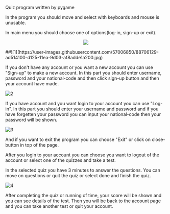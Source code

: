 Quiz program written by pygame

In the program you should move and select with keyboards and mouse is unusable.

In main menu you should choose one of options(log-in, sign-up or exit).

<p align="center"><img src="https://user-images.githubusercontent.com/57006850/88706129-ad514100-d125-11ea-9d03-af8adde1a200.jpg" /></p>
##![1](https://user-images.githubusercontent.com/57006850/88706129-ad514100-d125-11ea-9d03-af8adde1a200.jpg)

If you don't have any account or you want a new account you can use "Sign-up" to make a new account. In this part you should enter username, password and your national-code and then click sign-up button and then your account have made.

![2](https://user-images.githubusercontent.com/57006850/88706119-aaeee700-d125-11ea-9a85-2e81b1586b4d.jpg)

If you have account and you want login to your account you can use "Log-in". In this part you should enter your username and password and if you have forgetten your password you can input your national-code then your password will be shown.

![3](https://user-images.githubusercontent.com/57006850/88706122-ac201400-d125-11ea-9352-ef31ea599e32.jpg)

And if you want to exit the program you can choose "Exit" or click on close-button in top of the page.

After you login to your account you can choose you want to logout of the account or select one of the quizzes and take a test.

In the selected quiz you have 3 minutes to answer the questions. You can move on questions or quit the quiz or select done and finish the quiz.

![4](https://user-images.githubusercontent.com/57006850/88706125-acb8aa80-d125-11ea-9a22-ec3e6d2f63d5.jpg)

After completing the quiz or running of time, your score will be shown and you can see details of the test.
Then you will be back to the account page and you can take another test or quit your account.
